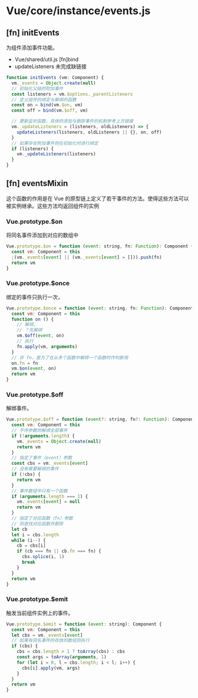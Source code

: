 # Vue/core/instance/events.js

## [fn] initEvents

为组件添加事件功能。

- Vue/shared/util.js [fn]bind
- updateListeners 未完成缺链接

``` javascript
function initEvents (vm: Component) {
  vm._events = Object.create(null)
  // 初始化父级的附加事件
  const listeners = vm.$options._parentListeners
  // 定义组件的绑定与解绑的函数
  const on = bind(vm.$on, vm)
  const off = bind(vm.$off, vm)

  // 更新监听函数，具体的添加与删除事件的机制参考上方链接
  vm._updateListeners = (listeners, oldListeners) => {
    updateListeners(listeners, oldListeners || {}, on, off)
  }
  // 如果存在附加事件则在初始化时进行绑定
  if (listeners) {
    vm._updateListeners(listeners)
  }
}
```

## [fn] eventsMixin

这个函数的作用是在 Vue 的原型链上定义了若干事件的方法。使得这些方法可以被实例继承。这些方法均返回组件的实例

### Vue.prototype.$on

将同名事件添加到对应的数组中

``` javascript
Vue.prototype.$on = function (event: string, fn: Function): Component {
  const vm: Component = this
  ;(vm._events[event] || (vm._events[event] = [])).push(fn)
  return vm
}
```

### Vue.prototype.$once

绑定的事件只执行一次，

``` javascript
Vue.prototype.$once = function (event: string, fn: Function): Component {
  const vm: Component = this
  function on () {
    // 解绑，
    // ？先解绑
    vm.$off(event, on)
    // 执行
    fn.apply(vm, arguments)
  }
  // 存 fn，是为了在从多个函数中解绑一个函数时作判断用
  on.fn = fn
  vm.$on(event, on)
  return vm
}
```

### Vue.prototype.$off

解绑事件。

``` javascript
Vue.prototype.$off = function (event?: string, fn?: Function): Component {
  const vm: Component = this
  // 不传参数则解绑全部事件
  if (!arguments.length) {
    vm._events = Object.create(null)
    return vm
  }
  // 指定了事件（event）参数
  const cbs = vm._events[event]
  // 没有需要解绑的事件
  if (!cbs) {
    return vm
  }
  // 事件数组中只有一个函数
  if (arguments.length === 1) {
    vm._events[event] = null
    return vm
  }
  // 指定了对应函数（fn）参数
  // 则查找对应函数并删除
  let cb
  let i = cbs.length
  while (i--) {
    cb = cbs[i]
    if (cb === fn || cb.fn === fn) {
      cbs.splice(i, 1)
      break
    }
  }
  return vm
}
```

### Vue.prototype.$emit

触发当前组件实例上的事件。

``` javascript
Vue.prototype.$emit = function (event: string): Component {
  const vm: Component = this
  let cbs = vm._events[event]
  // 如果有同名事件的存放的数组则执行
  if (cbs) {
    cbs = cbs.length > 1 ? toArray(cbs) : cbs
    const args = toArray(arguments, 1)
    for (let i = 0, l = cbs.length; i < l; i++) {
      cbs[i].apply(vm, args)
    }
  }
  return vm
}
```
